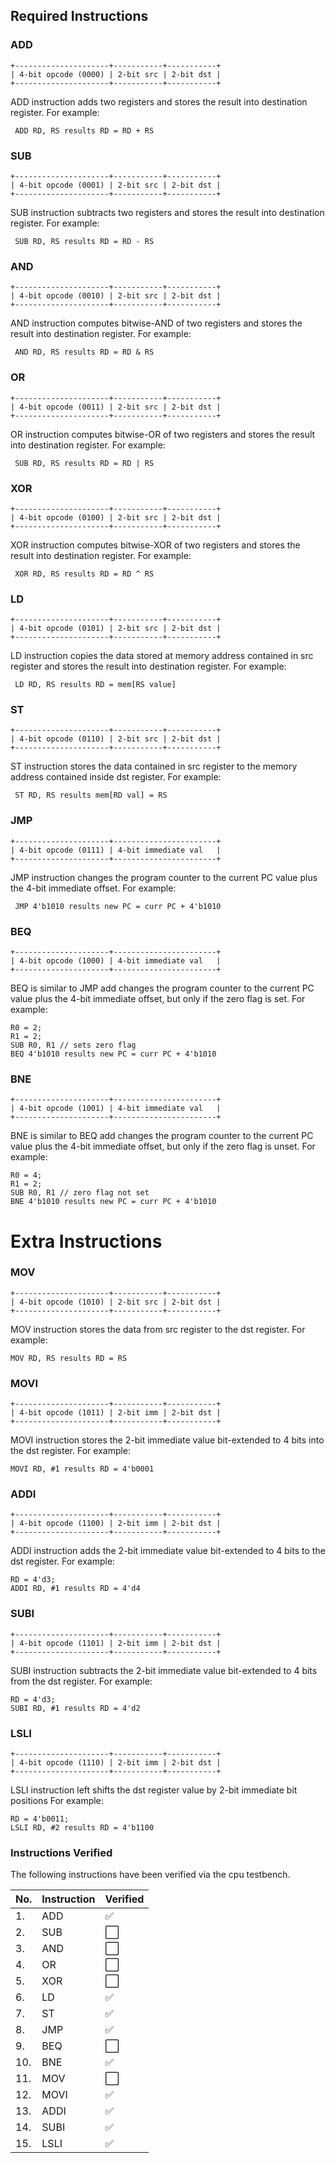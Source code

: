 ## Required Instructions

### ADD
```
+---------------------+-----------+-----------+
| 4-bit opcode (0000) | 2-bit src | 2-bit dst |
+---------------------+-----------+-----------+
```
ADD instruction adds two registers and stores the result into destination register.
For example:
```
 ADD RD, RS results RD = RD + RS
```

### SUB
```
+---------------------+-----------+-----------+
| 4-bit opcode (0001) | 2-bit src | 2-bit dst |
+---------------------+-----------+-----------+
```
SUB instruction subtracts two registers and stores the result into destination register.
For example:
```
 SUB RD, RS results RD = RD - RS
```

### AND
```
+---------------------+-----------+-----------+
| 4-bit opcode (0010) | 2-bit src | 2-bit dst |
+---------------------+-----------+-----------+
```
AND instruction computes bitwise-AND of two registers and stores the result into
destination register.
For example:
```
 AND RD, RS results RD = RD & RS
```

### OR
```
+---------------------+-----------+-----------+
| 4-bit opcode (0011) | 2-bit src | 2-bit dst |
+---------------------+-----------+-----------+
```
OR instruction computes bitwise-OR of two registers and stores the result into
destination register.
For example:
```
 SUB RD, RS results RD = RD | RS
```

### XOR
```
+---------------------+-----------+-----------+
| 4-bit opcode (0100) | 2-bit src | 2-bit dst |
+---------------------+-----------+-----------+
```
XOR instruction computes bitwise-XOR of two registers and stores the result into
destination register.
For example:
```
 XOR RD, RS results RD = RD ^ RS
```

### LD
```
+---------------------+-----------+-----------+
| 4-bit opcode (0101) | 2-bit src | 2-bit dst |
+---------------------+-----------+-----------+
```
LD instruction copies the data stored at memory address contained in src register
and stores the result into destination register.
For example:
```
 LD RD, RS results RD = mem[RS value]
```

### ST
```
+---------------------+-----------+-----------+
| 4-bit opcode (0110) | 2-bit src | 2-bit dst |
+---------------------+-----------+-----------+
```
ST instruction stores the data contained in src register to the memory address
contained inside dst register.
For example:
```
 ST RD, RS results mem[RD val] = RS
```

### JMP
```
+---------------------+-----------------------+
| 4-bit opcode (0111) | 4-bit immediate val   |
+---------------------+-----------------------+
```
JMP instruction changes the program counter to the current PC value plus
the 4-bit immediate offset.
For example:
```
 JMP 4'b1010 results new PC = curr PC + 4'b1010
```

### BEQ
```
+---------------------+-----------------------+
| 4-bit opcode (1000) | 4-bit immediate val   |
+---------------------+-----------------------+
```
BEQ is similar to JMP add changes the program counter to the current PC value plus
the 4-bit immediate offset, but only if the zero flag is set.
For example:
```
R0 = 2;
R1 = 2;
SUB R0, R1 // sets zero flag
BEQ 4'b1010 results new PC = curr PC + 4'b1010
```

### BNE
```
+---------------------+-----------------------+
| 4-bit opcode (1001) | 4-bit immediate val   |
+---------------------+-----------------------+
```
BNE is similar to BEQ add changes the program counter to the current PC value plus
the 4-bit immediate offset, but only if the zero flag is unset.
For example:
```
R0 = 4;
R1 = 2;
SUB R0, R1 // zero flag not set
BNE 4'b1010 results new PC = curr PC + 4'b1010
```

# Extra Instructions

### MOV
```
+---------------------+-----------+-----------+
| 4-bit opcode (1010) | 2-bit src | 2-bit dst |
+---------------------+-----------+-----------+
```
MOV instruction stores the data from src register to the dst register.
For example:
```
MOV RD, RS results RD = RS
```

### MOVI
```
+---------------------+-----------+-----------+
| 4-bit opcode (1011) | 2-bit imm | 2-bit dst |
+---------------------+-----------+-----------+
```
MOVI instruction stores the 2-bit immediate value bit-extended to 4
bits into the dst register.
For example:
```
MOVI RD, #1 results RD = 4'b0001
```

### ADDI
```
+---------------------+-----------+-----------+
| 4-bit opcode (1100) | 2-bit imm | 2-bit dst |
+---------------------+-----------+-----------+
```
ADDI instruction adds the 2-bit immediate value bit-extended to 4
bits to the dst register.
For example:
```
RD = 4'd3;
ADDI RD, #1 results RD = 4'd4
```

### SUBI
```
+---------------------+-----------+-----------+
| 4-bit opcode (1101) | 2-bit imm | 2-bit dst |
+---------------------+-----------+-----------+
```
SUBI instruction subtracts the 2-bit immediate value bit-extended to 4
bits from the dst register.
For example:
```
RD = 4'd3;
SUBI RD, #1 results RD = 4'd2
```

### LSLI
```
+---------------------+-----------+-----------+
| 4-bit opcode (1110) | 2-bit imm | 2-bit dst |
+---------------------+-----------+-----------+
```
LSLI instruction left shifts the dst register value by 2-bit immediate
bit positions
For example:
```
RD = 4'b0011;
LSLI RD, #2 results RD = 4'b1100
```

### Instructions Verified
The following instructions have been verified via the cpu testbench.

| No. | Instruction | Verified             |
|-----|-------------|----------------------|
|1.   | ADD         | :white_check_mark:   |
|2.   | SUB         | :white_large_square: |
|3.   | AND         | :white_large_square: |
|4.   | OR          | :white_large_square: |
|5.   | XOR         | :white_large_square: |
|6.   | LD          | :white_check_mark:   |
|7.   | ST          | :white_check_mark:   |
|8.   | JMP         | :white_check_mark:   |
|9.   | BEQ         | :white_large_square: |
|10.  | BNE         | :white_check_mark:   |
|11.  | MOV         | :white_large_square: |
|12.  | MOVI        | :white_check_mark:   |
|13.  | ADDI        | :white_check_mark:   |
|14.  | SUBI        | :white_check_mark:   |
|15.  | LSLI        | :white_check_mark:   |
